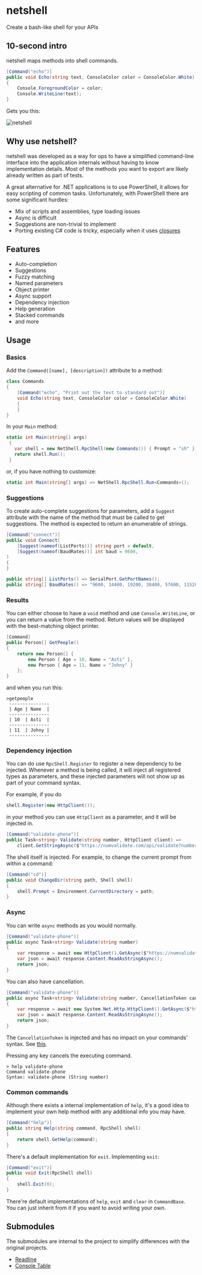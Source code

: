 # netshell

Create a bash-like shell for your APIs

## 10-second intro

netshell maps methods into shell commands.

```csharp
[Command("echo")]
public void Echo(string text, ConsoleColor color = ConsoleColor.White)
{
	Console.ForegroundColor = color;
	Console.WriteLine(text);
}
```

Gets you this:

![netshell](https://user-images.githubusercontent.com/2375486/75217204-57feb580-57bc-11ea-8211-91842a631c3b.gif)



## Why use netshell?

netshell was developed as a way for ops to have a simplified command-line interface into the application internals without having to know implementation details. Most of the methods you want to export are likely already written as part of tests. 

A great alternative for .NET applications is to use PowerShell, it allows for easy scripting of common tasks. Unfortunately, with PowerShell there are some significant hurdles:

- Mix of scripts and assemblies, type loading issues
- Async is difficult
- Suggestions are non-trivial to implement
- Porting existing C# code is tricky, especially when it uses [closures](https://docs.microsoft.com/en-us/dotnet/api/system.management.automation.scriptblock.getnewclosure?redirectedfrom=MSDN&view=pscore-6.2.0#System_Management_Automation_ScriptBlock_GetNewClosure)



## Features 

* Auto-completion
* Suggestions
* Fuzzy matching
* Named parameters
* Object printer
* Async support
* Dependency injection
* Help generation
* Stacked commands
* and more



## Usage

### Basics
Add the `Command([name], [description])` attribute to a method:

```csharp
class Commands 
{
    [Command("echo", "Print out the text to standard out")]
    void Echo(string text, ConsoleColor color = ConsoleColor.White)
    { 
    }
}
```
In your `Main` method:

```csharp
static int Main(string[] args)
 {
   var shell = new NetShell.RpcShell(new Commands()) { Prompt = "sh" };
   return shell.Run();
 }
```
or, if you have nothing to customize:

```csharp
static int Main(string[] args) => NetShell.RpcShell.Run<Commands>();
```

### Suggestions

To create auto-complete suggestions for parameters, add a `Suggest` attribute with the name of the method that must be called to get suggestions. The method is expected to return an enumerable of strings.

```csharp
[Command("connect")]
public void Connect(
	[Suggest(nameof(ListPorts))] string port = default,
	[Suggest(nameof(BaudRates))] int baud = 9600,            
)
{
}

public string[] ListPorts() => SerialPort.GetPortNames();
public string[] BaudRates() => "9600, 14400, 19200, 38400, 57600, 115200".Split(',');

```

### Results

You can either choose to have a `void` method and use `Console.WriteLine`, or you can return a value from the method. Return values will be displayed with the best-matching object printer.

```csharp
[Command]
public Person[] GetPeople()
{
	return new Person[] { 
		new Person { Age = 10, Name = "Asti" }, 
		new Person { Age = 11, Name = "Johny" } 
	};
}
```

and when you run this:

```
>getpeople
 ---------------
 | Age | Name  |
 ---------------
 | 10  | Asti  |
 ---------------
 | 11  | Johny |
 ---------------
```

### Dependency injection

You can do use `RpcShell.Register` to register a new dependency to be injected.
Whenever a method is being called, it will inject all registered types as parameters, and these injected parameters will not show up as part of your command syntax.

For example, if you do
```csharp
shell.Register(new HttpClient());
```
in your method you can use `HttpClient` as a parameter, and it will be injected in.
```csharp
[Command("validate-phone")]
public Task<string> Validate(string number, HttpClient client) => 	
	client.GetStringAsync($"https://numvalidate.com/api/validate?number={number}");            
```
The shell itself is injected. For example, to change the current prompt from within a command:

```csharp
[Command("cd")]
public void ChangeDir(string path, Shell shell)
{
	shell.Prompt = Environment.CurrentDirectory = path;
}
```

### Async

You can write `async` methods as you would normally. 

```csharp
[Command("validate-phone")]
public async Task<string> Validate(string number)
{
    var response = await new HttpClient().GetAsync($"https://numvalidate.com/api/validate?number={number}");
    var json = await response.Content.ReadAsStringAsync();
    return json;
}
```

You can also have cancellation. 

```csharp
[Command("validate-phone")]
public async Task<string> Validate(string number, CancellationToken cancellation)
{
    var response = await new System.Net.Http.HttpClient().GetAsync($"https://numvalidate.com/api/validate?number={number}", cancellation);
    var json = await response.Content.ReadAsStringAsync();
    return json;
}
```

The `CancellationToken` is injected and has no impact on your commands' syntax. See [this](https://user-images.githubusercontent.com/2375486/75220698-0824ec00-57c6-11ea-9df9-bdc11e705f85.gif).

Pressing any key cancels the executing command.

```
> help validate-phone
Command validate-phone
Syntax: validate-phone (String number)
```

### Common commands

Although there exists a internal implementation of `help`, it's a good idea to implement your own help method with any additional info you may have.

```csharp
[Command("help")]
public string Help(string command, RpcShell shell)
{
	return shell.GetHelp(command);
}
```
There's a default implementation for `exit`. 
Implementing `exit`:

```csharp
[Command("exit")]
public void Exit(RpcShell shell)
{
	shell.Exit(0);
}
```
There're default implementations of `help`, `exit` and `clear` in `CommandBase`.
You can just inherit from it if you want to avoid writing your own.

## Submodules

The submodules are internal to the project to simplify differences with the original projects.

- [Readline](https://github.com/cobbr/readline.git)
- [Console Table](https://github.com/khalidabuhakmeh/ConsoleTables.git)
